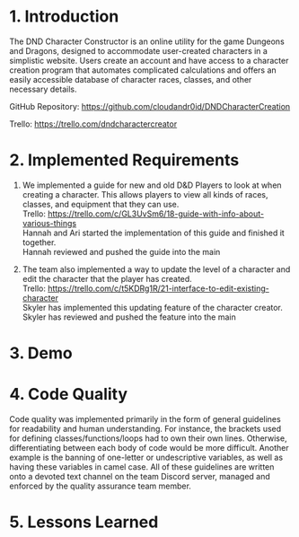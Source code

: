 # 1. Introduction
The DND Character Constructor is an online utility for the game Dungeons and Dragons, designed to accommodate user-created characters in a simplistic website. Users create an account and have access to a character creation program that automates complicated calculations and offers an easily accessible database of character races, classes, and other necessary details.

GitHub Repository: https://github.com/cloudandr0id/DNDCharacterCreation

Trello: https://trello.com/dndcharactercreator

# 2. Implemented Requirements

1. We implemented a guide for new and old D&D Players to look at when creating a character. This allows players to view all kinds of races, classes, and equipment that they can use.  
Trello:   https://trello.com/c/GL3UvSm6/18-guide-with-info-about-various-things  
Hannah and Ari started the implementation of this guide and finished it together.  
Hannah reviewed and pushed the guide into the main  

2. The team also implemented a way to update the level of a character and edit the character that the player has created.  
Trello:  https://trello.com/c/t5KDRg1R/21-interface-to-edit-existing-character  
Skyler has implemented this updating feature of the character creator.  
Skyler has reviewed and pushed the feature into the main  


# 3. Demo


# 4. Code Quality
Code quality was implemented primarily in the form of general guidelines for readability
and human understanding. For instance, the brackets used for defining classes/functions/loops
had to own their own lines. Otherwise, differentiating between each body of code would be
more difficult. Another example is the banning of one-letter or undescriptive variables,
as well as having these variables in camel case. All of these guidelines are written onto
a devoted text channel on the team Discord server, managed and enforced by the quality
assurance team member.

# 5. Lessons Learned
